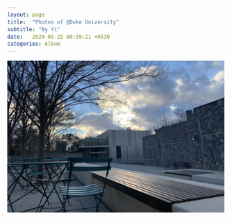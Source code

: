 ```yaml
---
layout: page
title:  "Photos of @Duke University"
subtitle: "By Yi"
date:   2020-05-25 00:59:21 +0530
categories: Album
---
```


<img class="center" src="/assets/img/photo1.jpg" width="500" height="350">
